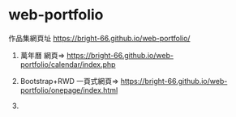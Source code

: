 # web-portfolio
作品集網頁址 https://bright-66.github.io/web-portfolio/

1. 萬年曆 網頁=> 
 https://bright-66.github.io/web-portfolio/calendar/index.php
2. Bootstrap+RWD 一頁式網頁=>
 https://bright-66.github.io/web-portfolio/onepage/index.html

3.
